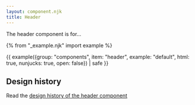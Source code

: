 ```yaml
---
layout: component.njk
title: Header
---
```


The header component is for...

{% from "_example.njk" import example %}

{{ example({group: "components", item: "header", example: "default", html: true, nunjucks: true, open: false}) | safe }}

## Design history

Read the [design history of the header component](./history)
